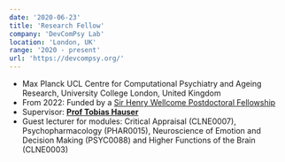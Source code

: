 ```yaml
---
date: '2020-06-23'
title: 'Research Fellow'
company: 'DevComPsy Lab'
location: 'London, UK'
range: '2020 - present'
url: 'https://devcompsy.org/'
---
```


- Max Planck UCL Centre for Computational Psychiatry and Ageing Research, University College London, United Kingdom
- From 2022: Funded by a [Sir Henry Wellcome Postdoctoral Fellowship](https://wellcome.org/grant-funding/schemes/sir-henry-wellcome-postdoctoral-fellowships/)
- Supervisor: **[Prof Tobias Hauser](https://devcompsy.org/)**
- Guest lecturer for modules: Critical Appraisal (CLNE0007), Psychopharmacology (PHAR0015), Neuroscience of Emotion and Decision Making (PSYC0088) and Higher Functions of the Brain (CLNE0003)
